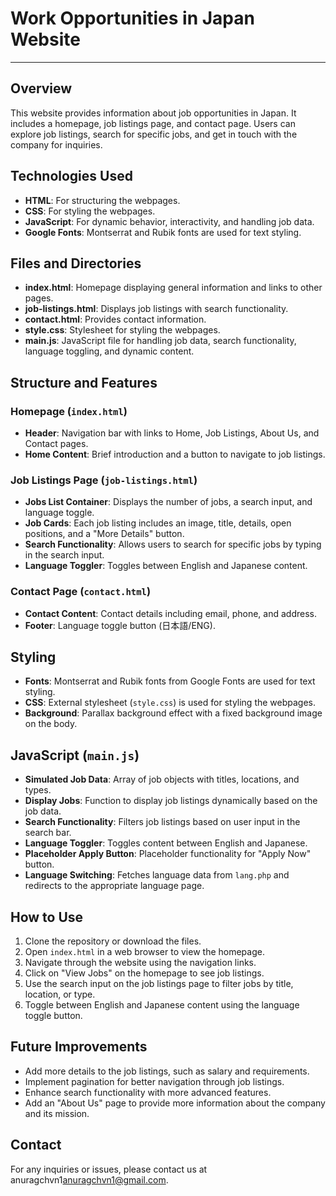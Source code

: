 # Work Opportunities in Japan Website

---

## Overview

This website provides information about job opportunities in Japan. It includes a homepage, job listings page, and contact page. Users can explore job listings, search for specific jobs, and get in touch with the company for inquiries.

## Technologies Used

- **HTML**: For structuring the webpages.
- **CSS**: For styling the webpages.
- **JavaScript**: For dynamic behavior, interactivity, and handling job data.
- **Google Fonts**: Montserrat and Rubik fonts are used for text styling.

## Files and Directories

- **index.html**: Homepage displaying general information and links to other pages.
- **job-listings.html**: Displays job listings with search functionality.
- **contact.html**: Provides contact information.
- **style.css**: Stylesheet for styling the webpages.
- **main.js**: JavaScript file for handling job data, search functionality, language toggling, and dynamic content.

## Structure and Features

### Homepage (`index.html`)

- **Header**: Navigation bar with links to Home, Job Listings, About Us, and Contact pages.
- **Home Content**: Brief introduction and a button to navigate to job listings.

### Job Listings Page (`job-listings.html`)

- **Jobs List Container**: Displays the number of jobs, a search input, and language toggle.
- **Job Cards**: Each job listing includes an image, title, details, open positions, and a "More Details" button.
- **Search Functionality**: Allows users to search for specific jobs by typing in the search input.
- **Language Toggler**: Toggles between English and Japanese content.

### Contact Page (`contact.html`)

- **Contact Content**: Contact details including email, phone, and address.
- **Footer**: Language toggle button (日本語/ENG).

## Styling

- **Fonts**: Montserrat and Rubik fonts from Google Fonts are used for text styling.
- **CSS**: External stylesheet (`style.css`) is used for styling the webpages.
- **Background**: Parallax background effect with a fixed background image on the body.

## JavaScript (`main.js`)

- **Simulated Job Data**: Array of job objects with titles, locations, and types.
- **Display Jobs**: Function to display job listings dynamically based on the job data.
- **Search Functionality**: Filters job listings based on user input in the search bar.
- **Language Toggler**: Toggles content between English and Japanese.
- **Placeholder Apply Button**: Placeholder functionality for "Apply Now" button.
- **Language Switching**: Fetches language data from `lang.php` and redirects to the appropriate language page.

## How to Use

1. Clone the repository or download the files.
2. Open `index.html` in a web browser to view the homepage.
3. Navigate through the website using the navigation links.
4. Click on "View Jobs" on the homepage to see job listings.
5. Use the search input on the job listings page to filter jobs by title, location, or type.
6. Toggle between English and Japanese content using the language toggle button.

## Future Improvements

- Add more details to the job listings, such as salary and requirements.
- Implement pagination for better navigation through job listings.
- Enhance search functionality with more advanced features.
- Add an "About Us" page to provide more information about the company and its mission.

## Contact

For any inquiries or issues, please contact us at anuragchvn1[anuragchvn1@gmail.com](mailto:anuragchvn1@gmail.com).

